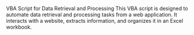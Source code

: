 VBA Script for Data Retrieval and Processing
This VBA script is designed to automate data retrieval and processing tasks from a web application. 
It interacts with a website, extracts information, and organizes it in an Excel workbook.
